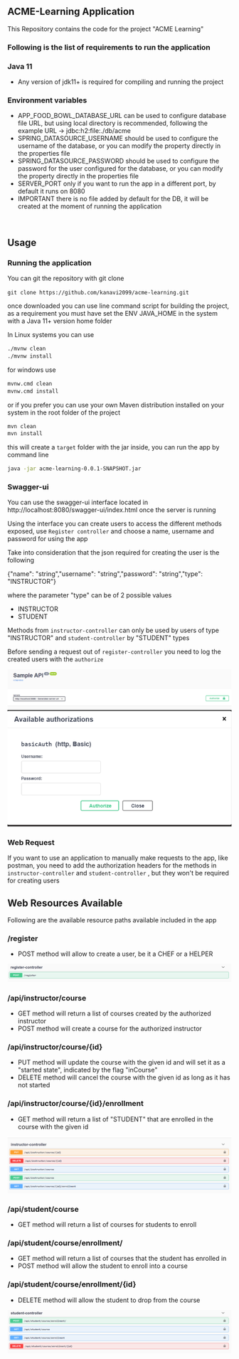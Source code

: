## ACME-Learning Application

This Repository contains the code for the project "ACME Learning"


### Following is the list of requirements to run the application

### Java 11

* Any version of jdk11+ is required for compiling and running the project


### Environment variables

* APP_FOOD_BOWL_DATABASE_URL can be used to configure database file URL, but using local directory is recommended, following the example URL -> jdbc:h2:file:./db/acme
* SPRING_DATASOURCE_USERNAME should be used to configure the username of the database, or you can modify the property directly in the properties file
* SPRING_DATASOURCE_PASSWORD should be used to configure the password for the user configured for the database, or you can modify the property directly in the properties file
* SERVER_PORT only if you want to run the app in a different port, by default it runs on 8080
* IMPORTANT there is no file added by default for the DB, it will be created at the moment of running the application


<br/>

## Usage

### Running the application

You can git the repository with git clone

`git clone https://github.com/kanavi2099/acme-learning.git`

once downloaded you can use line command script for building the project, as a requirement you must have set the ENV JAVA_HOME in the system with a Java 11+ version home folder 

In Linux systems you can use

```Bash
./mvnw clean
./mvnw install
```

for windows use 
```Bash
mvnw.cmd clean
mvnw.cmd install
```


or if you prefer you can use your own Maven distribution installed on your system in the root folder of the project
```Bash
mvn clean
mvn install
```


this will create a `target` folder with the jar inside, you can run the app by command line

```Bash
java -jar acme-learning-0.0.1-SNAPSHOT.jar
```

### Swagger-ui

You can use the swagger-ui interface located in http://localhost:8080/swagger-ui/index.html once the server is running

Using the interface you can create users to access the different methods exposed, use `Register controller` and choose a
name, username and password for using the app

Take into consideration that the json required for creating the user is the following

{"name": "string","username": "string","password": "string","type": "INSTRUCTOR"}

where the parameter "type" can be of 2 possible values
* INSTRUCTOR
* STUDENT

Methods from `instructor-controller` can only be used by users of type "INSTRUCTOR" and `student-controller` by "STUDENT" types

Before sending a request out of `register-controller` you need to log the created users with the `authorize`

![authorize1](./img/authorize1.PNG)
![authorize2](./img/authorize2.PNG)

### Web Request

If you want to use an application to manually make requests to the app, like postman, you need to add the authorization
headers for the methods in `instructor-controller` and `student-controller` , but they won't be required for creating users


## Web Resources Available

Following are the available resource paths available included in the app

### /register

* POST method will allow to create a user, be it a CHEF or a HELPER

![controller1](./img/registerController.PNG)

### /api/instructor/course

* GET method will return a list of courses created by the authorized instructor
* POST method will create a course for the authorized instructor

### /api/instructor/course/{id}

* PUT method will update the course with the given id and will set it as a "started state", indicated by the flag "inCourse"
* DELETE method will cancel the course with the given id as long as it has not started

### /api/instructor/course/{id}/enrollment

* GET method will return a list of "STUDENT" that are enrolled in the course with the given id

![controller1](./img/instructorController.PNG)

### /api/student/course

* GET method will return a list of courses for students to enroll

### /api/student/course/enrollment/

* GET method will return a list of courses that the student has enrolled in
* POST method will allow the student to enroll into a course

### /api/student/course/enrollment/{id}

* DELETE method will allow the student to drop from the course 


![controller1](./img/studentController.PNG)